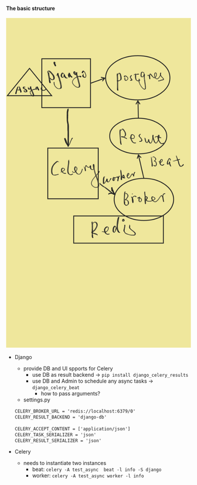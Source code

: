 #### The basic structure

![demo](https://github.com/dapangmao/django-simple-example/blob/master/images/Note1_0(2).png?raw=true)


- Django 
  - provide DB and UI spports for Celery
    - use DB as result backend -> `pip install django_celery_results`
    - use DB and Admin to schedule any async tasks -> `django_celery_beat`
      - how to pass arguments?
  - settings.py
  ```
  CELERY_BROKER_URL = 'redis://localhost:6379/0'
  CELERY_RESULT_BACKEND = 'django-db'

  CELERY_ACCEPT_CONTENT = ['application/json']
  CELERY_TASK_SERIALIZER = 'json'
  CELERY_RESULT_SERIALIZER = 'json'
  ```

- Celery 
  - needs to instantiate two instances 
    - beat: `celery -A test_async  beat -l info -S django`
    - worker: `celery -A test_async worker -l info`
